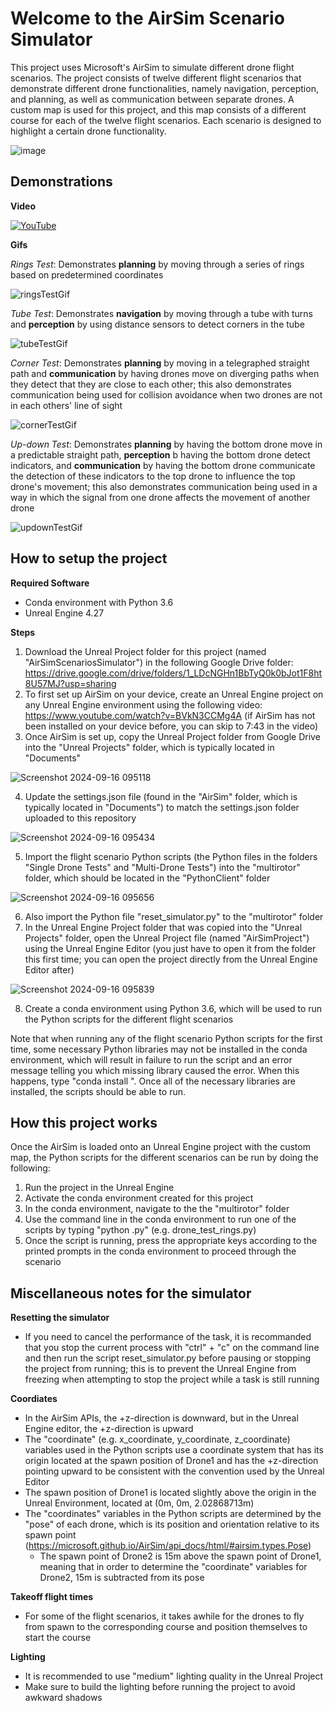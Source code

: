 # Welcome to the AirSim Scenario Simulator

This project uses Microsoft's AirSim to simulate different drone flight scenarios. The project consists of twelve different flight scenarios that demonstrate different drone functionalities, namely navigation, perception, and planning, as well as communication between separate drones. A custom map is used for this project, and this map consists of a different course for each of the twelve flight scenarios.  Each scenario is designed to highlight a certain drone functionality.

![image](https://github.com/user-attachments/assets/e9ab848a-aeac-4a2a-9f70-78ee61507759)


## Demonstrations

**Video**

[![YouTube](http://i.ytimg.com/vi/XJz8n5WocY0/hqdefault.jpg)](https://www.youtube.com/watch?v=XJz8n5WocY0)


**Gifs**

*Rings Test*: Demonstrates **planning** by moving through a series of rings based on predetermined coordinates

![ringsTestGif](https://github.com/user-attachments/assets/7a0076b5-2833-4a1e-9617-a71eb15f520e)


*Tube Test*: Demonstrates **navigation** by moving through a tube with turns and **perception** by using distance sensors to detect corners in the tube

![tubeTestGif](https://github.com/user-attachments/assets/2853a550-6b56-48fc-8e31-3c8b1ef5e97a)


*Corner Test*: Demonstrates **planning** by moving in a telegraphed straight path and **communication** by having drones move on diverging paths when they detect that they are close to each other; this also demonstrates communication being used for collision avoidance when two drones are not in each others' line of sight

![cornerTestGif](https://github.com/user-attachments/assets/34860802-8536-4e6b-8867-2692cdf09a4a)


*Up-down Test*: Demonstrates **planning** by having the bottom drone move in a predictable straight path, **perception** b having the bottom drone detect indicators, and **communication** by having the bottom drone communicate the detection of these indicators to the top drone to influence the top drone's movement; this also demonstrates communication being used in a way in which the signal from one drone affects the movement of another drone

![updownTestGif](https://github.com/user-attachments/assets/de873ddb-d682-43f6-8d83-0cf40c1cc728)


## How to setup the project

**Required Software**
- Conda environment with Python 3.6
- Unreal Engine 4.27

**Steps**
1) Download the Unreal Project folder for this project (named "AirSimScenariosSimulator") in the following Google Drive folder: https://drive.google.com/drive/folders/1_LDcNGHn1BbTyQ0k0bJot1F8ht8U57MJ?usp=sharing
2) To first set up AirSim on your device, create an Unreal Engine project on any Unreal Engine environment using the following video: https://www.youtube.com/watch?v=BVkN3CCMg4A (if AirSim has not been installed on your device before, you can skip to 7:43 in the video)
3) Once AirSim is set up, copy the Unreal Project folder from Google Drive into the "Unreal Projects" folder, which is typically located in "Documents"

![Screenshot 2024-09-16 095118](https://github.com/user-attachments/assets/70c824d9-23d1-45c4-a3c0-9076b044b772)


4) Update the settings.json file (found in the "AirSim" folder, which is typically located in "Documents") to match the settings.json folder uploaded to this repository

![Screenshot 2024-09-16 095434](https://github.com/user-attachments/assets/67487f03-7880-4791-b9a7-c7245a93d12d)


5) Import the flight scenario Python scripts (the Python files in the folders "Single Drone Tests" and "Multi-Drone Tests") into the "multirotor" folder, which should be located in the "PythonClient" folder

![Screenshot 2024-09-16 095656](https://github.com/user-attachments/assets/4e881eb3-cd9a-47cf-81de-742cd8d9cda9)


6) Also import the Python file "reset_simulator.py" to the "multirotor" folder
7) In the Unreal Engine Project folder that was copied into the "Unreal Projects" folder, open the Unreal Project file (named "AirSimProject") using the Unreal Engine Editor (you just have to open it from the folder this first time; you can open the project directly from the Unreal Engine Editor after)

![Screenshot 2024-09-16 095839](https://github.com/user-attachments/assets/800d8a4c-3050-468a-9e3b-4b8e484809e1)


8) Create a conda environment using Python 3.6, which will be used to run the Python scripts for the different flight scenarios

Note that when running any of the flight scenario Python scripts for the first time, some necessary Python libraries may not be installed in the conda environment, which will result in failure to run the script and an error message telling you which missing library caused the error. When this happens, type "conda install <name of library>". Once all of the necessary libraries are installed, the scripts should be able to run.


## How this project works

Once the AirSim is loaded onto an Unreal Engine project with the custom map, the Python scripts for the different scenarios can be run by doing the following:

1) Run the project in the Unreal Engine
2) Activate the conda environment created for this project
3) In the conda environment, navigate to the the "multirotor" folder
4) Use the command line in the conda environment to run one of the scripts by typing "python <file name>.py" (e.g. drone_test_rings.py)
5) Once the script is running, press the appropriate keys according to the printed prompts in the conda environment to proceed through the scenario


## Miscellaneous notes for the simulator

**Resetting the simulator**
- If you need to cancel the performance of the task, it is recommanded that you stop the current process with "ctrl" + "c" on the command line and then run the script reset_simulator.py before pausing or stopping the project from running; this is to prevent the Unreal Engine from freezing when attempting to stop the project while a task is still running

**Coordiates**
- In the AirSim APIs, the +z-direction is downward, but in the Unreal Engine editor, the +z-direction is upward
- The "coordinate" (e.g. x_coordinate, y_coordinate, z_coordinate) variables used in the Python scripts use a coordinate system that has its origin located at the spawn position of Drone1 and has the +z-direction pointing upward to be consistent with the convention used by the Unreal Editor
- The spawn position of Drone1 is located slightly above the origin in the Unreal Environment, located at (0m, 0m, 2.02868713m)
- The "coordinates" variables in the Python scripts are determined by the "pose" of each drone, which is its position and orientation relative to its spawn point (https://microsoft.github.io/AirSim/api_docs/html/#airsim.types.Pose)
    - The spawn point of Drone2 is 15m above the spawn point of Drone1, meaning that in order to determine the "coordinate" variables for Drone2, 15m is subtracted from its pose

**Takeoff flight times**
- For some of the flight scenarios, it takes awhile for the drones to fly from spawn to the corresponding course and position themselves to start the course

**Lighting**
- It is recommended to use "medium" lighting quality in the Unreal Project
- Make sure to build the lighting before running the project to avoid awkward shadows
